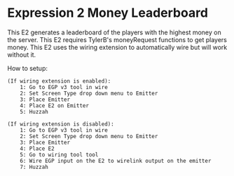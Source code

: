 # Expression 2 Money Leaderboard

This E2 generates a leaderboard of the players with the highest money on the server.
This E2 requires TylerB's moneyRequest functions to get players money.
This E2 uses the wiring extension to automatically wire but will work without it.

How to setup:

    (If wiring extension is enabled):
        1: Go to EGP v3 tool in wire
        2: Set Screen Type drop down menu to Emitter
        3: Place Emitter
        4: Place E2 on Emitter
        5: Huzzah

    (If wiring extension is disabled):
        1: Go to EGP v3 tool in wire
        2: Set Screen Type drop down menu to Emitter
        3: Place Emitter
        4: Place E2
        5: Go to wiring tool tool
        6: Wire EGP input on the E2 to wirelink output on the emitter
        7: Huzzah
